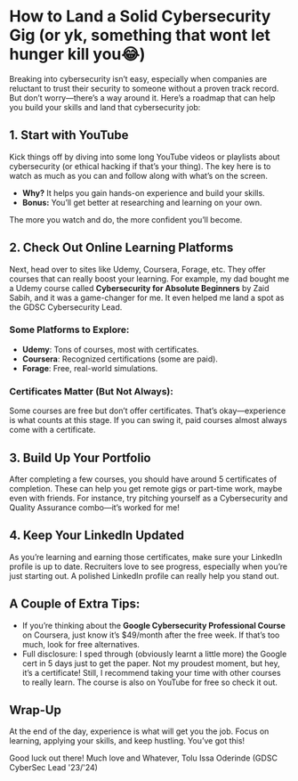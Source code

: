 # How to Land a Solid Cybersecurity Gig (or yk, something that wont let hunger kill you😂)

Breaking into cybersecurity isn’t easy, especially when companies are reluctant to trust their security to someone without a proven track record. But don’t worry—there’s a way around it. Here’s a roadmap that can help you build your skills and land that cybersecurity job:

## 1. Start with YouTube
Kick things off by diving into some long YouTube videos or playlists about cybersecurity (or ethical hacking if that’s your thing). The key here is to watch as much as you can and follow along with what’s on the screen.

- **Why?** It helps you gain hands-on experience and build your skills.
- **Bonus:** You’ll get better at researching and learning on your own.

The more you watch and do, the more confident you’ll become.

## 2. Check Out Online Learning Platforms
Next, head over to sites like Udemy, Coursera, Forage, etc. They offer courses that can really boost your learning. For example, my dad bought me a Udemy course called **Cybersecurity for Absolute Beginners** by Zaid Sabih, and it was a game-changer for me. It even helped me land a spot as the GDSC Cybersecurity Lead.

### Some Platforms to Explore:
- **Udemy**: Tons of courses, most with certificates.
- **Coursera**: Recognized certifications (some are paid).
- **Forage**: Free, real-world simulations.

### Certificates Matter (But Not Always):
Some courses are free but don’t offer certificates. That’s okay—experience is what counts at this stage. If you can swing it, paid courses almost always come with a certificate.

## 3. Build Up Your Portfolio
After completing a few courses, you should have around 5 certificates of completion. These can help you get remote gigs or part-time work, maybe even with friends. For instance, try pitching yourself as a Cybersecurity and Quality Assurance combo—it’s worked for me!

## 4. Keep Your LinkedIn Updated
As you’re learning and earning those certificates, make sure your LinkedIn profile is up to date. Recruiters love to see progress, especially when you’re just starting out. A polished LinkedIn profile can really help you stand out.

## A Couple of Extra Tips:
- If you’re thinking about the **Google Cybersecurity Professional Course** on Coursera, just know it’s $49/month after the free week. If that’s too much, look for free alternatives.
- Full disclosure: I sped through (obviously learnt a little more) the Google cert in 5 days just to get the paper. Not my proudest moment, but hey, it’s a certificate! Still, I recommend taking your time with other courses to really learn. The course is also on YouTube for free so check it out.

## Wrap-Up
At the end of the day, experience is what will get you the job. Focus on learning, applying your skills, and keep hustling. You’ve got this!

Good luck out there!
Much love and Whatever, Tolu Issa Oderinde (GDSC CyberSec Lead '23/'24)
